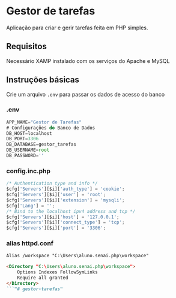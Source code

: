 # Gestor de tarefas

Aplicação para criar e gerir tarefas feita em PHP simples.

## Requisitos

Necessário XAMP instalado com os serviços do Apache e MySQL

## Instruções básicas

Crie um arquivo `.env` para passar os dados de acesso do banco

### .env

```javascript
APP_NAME="Gestor de Tarefas"
# Configurações do Banco de Dados
DB_HOST=localhost
DB_PORT=3306
DB_DATABASE=gestor_tarefas
DB_USERNAME=root
DB_PASSWORD=''
```

### config.inc.php

```javascript
/* Authentication type and info */
$cfg['Servers'][$i]['auth_type'] = 'cookie';
$cfg['Servers'][$i]['user'] = 'root';
$cfg['Servers'][$i]['extension'] = 'mysqli';
$cfg['Lang'] = '';
/* Bind to the localhost ipv4 address and tcp */
$cfg['Servers'][$i]['host'] = '127.0.0.1';
$cfg['Servers'][$i]['connect_type'] = 'tcp';
$cfg['Servers'][$i]['port'] = '3306';
```

### alias httpd.conf

```markdown
Alias /workspace "C:\Users\aluno.senai.php\workspace"

<Directory "C:\Users\aluno.senai.php\workspace">
    Options Indexes FollowSymLinks
    Require all granted
</Directory>
```"# gestor-tarefas" 
